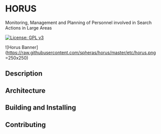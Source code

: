 # HORUS
Monitoring, Management and Planning of Personnel involved in Search Actions in Large Areas

[![License: GPL v3](https://img.shields.io/badge/License-GPL%20v3-blue.svg)](http://www.gnu.org/licenses/gpl-3.0)

![Horus Banner](https://raw.githubusercontent.com/spheras/horus/master/etc/horus.png =250x250)

## Description

## Architecture

## Building and Installing

## Contributing
